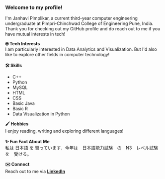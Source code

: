 ### Welcome to my profile!

I'm Janhavi Pimplikar, a current third-year computer engineering undergraduate at Pimpri-Chinchwad College of Engineering Pune, India. Thank you for checking out my GitHub profile and do reach out to me if you have mutual interests in tech!

**🤓 Tech Interests** 
\
I am particularly interested in Data Analytics and Visualization. But I'd also like to explore other fields in computer technology!
\
\
**🛠️ Skills** 
* C++
* Python
* MySQL
* HTML
* CSS
* Basic Java
* Basic R
* Data Visualization in Python



**🖌️ Hobbies**
\
I enjoy reading, writing and exploring different languages!
\
\
**✨ Fun Fact About Me**
\
私は 日本語 を 習っています．今年は　日本語能力試験　の　N3　レベル試験　を　受ける。

**✉️ Connect**
\
Reach out to me via
[**LinkedIn**](https://www.linkedin.com/in/janhavi-pimplikar-0087ab1ba/)
